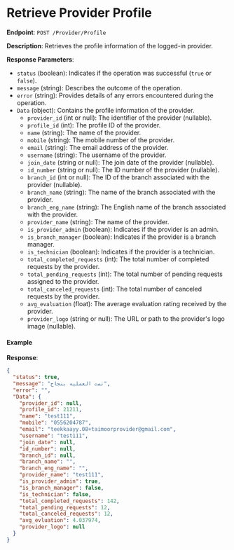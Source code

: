 
# Retrieve Provider Profile

**Endpoint**: `POST /Provider/Profile`

**Description**: Retrieves the profile information of the logged-in provider.

**Response Parameters**:
- `status` (boolean): Indicates if the operation was successful (`true` or `false`).
- `message` (string): Describes the outcome of the operation.
- `error` (string): Provides details of any errors encountered during the operation.
- `Data` (object): Contains the profile information of the provider.
  - `provider_id` (int or null): The identifier of the provider (nullable).
  - `profile_id` (int): The profile ID of the provider.
  - `name` (string): The name of the provider.
  - `mobile` (string): The mobile number of the provider.
  - `email` (string): The email address of the provider.
  - `username` (string): The username of the provider.
  - `join_date` (string or null): The join date of the provider (nullable).
  - `id_number` (string or null): The ID number of the provider (nullable).
  - `branch_id` (int or null): The ID of the branch associated with the provider (nullable).
  - `branch_name` (string): The name of the branch associated with the provider.
  - `branch_eng_name` (string): The English name of the branch associated with the provider.
  - `provider_name` (string): The name of the provider.
  - `is_provider_admin` (boolean): Indicates if the provider is an admin.
  - `is_branch_manager` (boolean): Indicates if the provider is a branch manager.
  - `is_technician` (boolean): Indicates if the provider is a technician.
  - `total_completed_requests` (int): The total number of completed requests by the provider.
  - `total_pending_requests` (int): The total number of pending requests assigned to the provider.
  - `total_canceled_requests` (int): The total number of canceled requests by the provider.
  - `avg_evaluation` (float): The average evaluation rating received by the provider.
  - `provider_logo` (string or null): The URL or path to the provider's logo image (nullable).

#### Example

**Response**:
```json
{
  "status": true,
  "message": "تمت العمليه بنجاح",
  "error": "",
  "Data": {
    "provider_id": null,
    "profile_id": 21211,
    "name": "test111",
    "mobile": "0556204787",
    "email": "teekkaayy.08+taimoorprovider@gmail.com",
    "username": "test111",
    "join_date": null,
    "id_number": null,
    "branch_id": null,
    "branch_name": "",
    "branch_eng_name": "",
    "provider_name": "test111",
    "is_provider_admin": true,
    "is_branch_manager": false,
    "is_technician": false,
    "total_completed_requests": 142,
    "total_pending_requests": 12,
    "total_canceled_requests": 12,
    "avg_evluation": 4.037974,
    "provider_logo": null
  }
}
```

